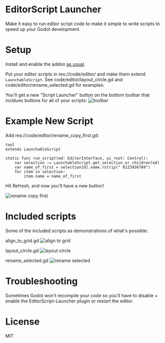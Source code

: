 # EditorScript Launcher

Make it easy to run editor script code to make it simple to write scripts to
speed up your Godot development.

# Setup

Install and enable the addon [as
usual](https://docs.godotengine.org/en/stable/tutorials/plugins/editor/installing_plugins.html).

Put your editor scripts in res://code/editor/ and make them extend
`LaunchableScript`. See code/editor/layout_circle.gd and
code/editor/rename_selected.gd for examples.

You'll get a new "Script Launcher" button on the bottom toolbar that incldues
buttons for all of your scripts:
![toolbar](https://user-images.githubusercontent.com/43559/209448353-f48bf87c-a238-475e-acc5-3de8646f568d.png)

# Example New Script

Add res://code/editor/rename_copy_first.gd:

```
tool
extends LaunchableScript

static func run_script(ed: EditorInterface, ui_root: Control):
    var selection := LaunchableScript.get_selection_or_children(ed)
    var name_of_first = selection[0].name.rstrip(" 0123456789")
    for item in selection:
        item.name = name_of_first
```

Hit Refresh, and now you'll have a new button!

![rename copy first](https://user-images.githubusercontent.com/43559/209448514-73e76260-0211-4d33-940a-c47622d0d0e3.png)

# Included scripts

Some of the included scripts as demonstrations of what's possible:

align_to_grid.gd
![align to grid](https://user-images.githubusercontent.com/43559/209448452-a7c2d080-86f9-455a-910c-d2c2f42b8483.png)


layout_circle.gd
![layout circle](https://user-images.githubusercontent.com/43559/209448447-4f70e899-cc82-4dda-b4d9-2c14dcd89294.png)


rename_selected.gd
![rename selected](https://user-images.githubusercontent.com/43559/209448442-308f1806-7617-4033-8169-c339a02ddcdc.png)


# Troubleshooting

Sometimes Godot won't recompile your code so you'll have to disable + enable
the EditorScript-Launcher plugin or restart the editor.


# License

MIT
